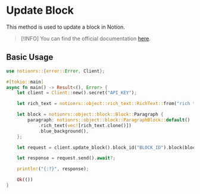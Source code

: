 # Update Block

This method is used to update a block in Notion.

> [!INFO]
> You can find the official documentation [here](https://developers.notion.com/reference/update-a-block).

## Basic Usage

```rs
use notionrs::{error::Error, Client};

#[tokio::main]
async fn main() -> Result<(), Error> {
    let client = Client::new().secret("API_KEY");

    let rich_text = notionrs::object::rich_text::RichText::from("rich text");

    let block = notionrs::object::block::Block::Paragraph {
        paragraph: notionrs::object::block::ParagraphBlock::default()
            .rich_text(vec![rich_text.clone()])
            .blue_background(),
    };

    let request = client.update_block().block_id("BLOCK_ID").block(block);

    let response = request.send().await?;

    println!("{:?}", response);

    Ok(())
}
```
